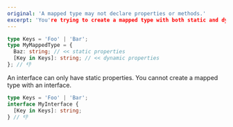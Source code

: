 ```yaml
---
original: 'A mapped type may not declare properties or methods.'
excerpt: 'You're trying to create a mapped type with both static and dynamic properties.'
---
```


```ts
type Keys = 'Foo' | 'Bar';
type MyMappedType = {
  Baz: string; // << static properties
  [Key in Keys]: string; // << dynamic properties
}; // 👎
```

An interface can only have static properties. You cannot create a mapped type with an interface.

```ts
type Keys = 'Foo' | 'Bar';
interface MyInterface {
  [Key in Keys]: string;
} // 👎
```
